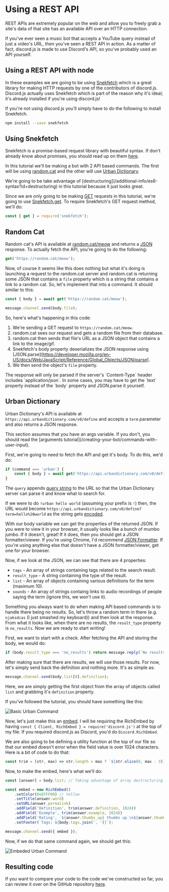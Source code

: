 # Using a REST API

REST APIs are extremely popular on the web and allow you to freely grab a site's data of that site has an available API over an HTTP connection.

If you've ever seen a music bot that accepts a YouTube query instead of just a video's URL, then you've seen a REST API in action. As a matter of fact, discord.js is made to use Discord's API, so you've probably used an API yourself.

## Using a REST API with node

In these examples we are going to be using [Snekfetch](https://www.npmjs.com/package/snekfetch) which is a great library for making HTTP requests by one of the contributors of discord.js. Discord.js actually uses Snekfetch which is part of the reason why it's ideal; it's already installed if you're using discord.js!

If you're not using discord.js you'll simply have to do the following to install Snekfetch.

```bash
npm install --save snekfetch
```

## Using Snekfetch

Snekfetch is a promise-based request library with beautiful syntax. If don't already know about promises, you should read up on them [here](/additional-info/async-await).

In this tutorial we'll be making a bot with 2 API based commands. The first will be using [random.cat](https://random.cat) and the other will use [Urban Dictionary](https://www.urbandictionary.com).

<p class="tip">We're going to be take advantage of [destructuring](/additional-info/es6-syntax?id=destructuring) in this tutorial because it just looks great.</tip>

Since we are only going to be making [GET](https://developer.mozilla.org/en-US/docs/Web/HTTP/Methods) requests in this tutorial, we're going to use [Snekfetch.get](https://snekfetch.js.org/?api=snekfetch#Snekfetch.get). To require Snekfetch's GET request method, we'll do:

```js
const { get } = require('snekfetch');
```

## Random Cat

Random cat's API is available at [random.cat/meow](https://random.cat/meow) and returns a [JSON](https://developer.mozilla.org/en-US/docs/Web/JavaScript/Reference/Global_Objects/JSON) response. To actually fetch the API, you're going to do the following:

```js
get('https://random.cat/meow');
```

Now, of course it seems like this does nothing but what it's doing is launching a request to the random.cat server and random.cat is returning some JSON that contains a `file` property which is a string that contains a link to a random cat. So, let's implement that into a command. It should similar to this:

```js
const { body } = await get('https://random.cat/meow');

message.channel.send(body.file);
```

So, here's what's happening in this code:
1) We're sending a GET request to `https://random.cat/meow`.
2) random.cat sees our request and gets a random file from their database.
3) random.cat then sends that file's URL as a JSON object that contains a link to the image/gif.
4) Snekfetch's body property deserializes the JSON response using [JSON.parse](https://developer.mozilla.org/en-US/docs/Web/JavaScript/Reference/Global_Objects/JSON/parse].
5) We then send the object's `file` property.

<p class="warn">The response will only be parsed if the server's `Content-Type` header includes `application/json`. In some cases, you may have to get the `text` property instead of the `body` property and JSON.parse it yourself.</p>

## Urban Dictionary

Urban Dictionary's API is available at `https://api.urbandictionary.com/v0/define` and accepts a `term` parameter and also returns a JSON response.

<p class="warn">This section assumes that you have an args variable. If you don't, you should read the [arguments tutorial](/creating-your-bot/commands-with-user-input).</p>

First, we're going to need to fetch the API and get it's body. To do this, we'd do:

```js
if (command === 'urban') {
	const { body } = await get('https://api.urbandictionary.com/v0/define').query({ term: args.join(' ') });
}
```

The `query` appends [query string](https://en.wikipedia.org/wiki/Query_string) to the URL so that the Urban Dictionary server can parse it and know what to search for.

If we were to do `!urban hello world` (assuming your prefix is `!`) then, the URL would become `https://api.urbandictionary.com/v0/define?term=hello%20world` as the string gets [encoded](https://en.wikipedia.org/wiki/Query_string#URL_encoding).

With our body variable we can get the properties of the returned JSON. If you were to view it in your browser, it usually looks like a bunch of mumbo jumbo. If it doesn't, great! If it does, then you should get a JSON formatter/viewer. If you're using Chrome, I'd recommend [JSON Formatter](https://chrome.google.com/webstore/detail/json-formatter/bcjindcccaagfpapjjmafapmmgkkhgoa). If you're using anything else that doesn't have a JSON formatter/viewer, get one for your browser.

Now, if we look at the JSON, we can see that there are 4 properties:

- `tags` - An array of strings containing tags related to the search result.
- `result_type` - A string containing the type of the result.
- `list` - An array of objects containing various definitions for the term (maximum 10).
- `sounds` - An array of strings containg links to audio recordings of people saying the term (ignore this, we won't use it).

Something you always want to do when making API based commands is to handle there being no results. So, let's throw a random term in there (e.g. `njaksdcas` (I just smashed my keyboard)) and then look at the response. From what it looks like, when there are no results, the `result_type` property is `no_results`. Now we are ready to start writing!

First, we want to start with a check. After fetching the API and storing the body, we would do:

```js
if (body.result_type === 'no_results') return message.reply(`No results found for **${args.join(' ')}**`);
```

After making sure that there are results, we will use those results. For now, let's simply send back the definition and nothing more. It's as simple as:

```js
message.channel.send(body.list[0].definition);
```

Here, we are simply getting the first object from the array of objects called `list` and grabbing it's `definition` property.

If you've followed the tutorial, you should have something like this:

![Basic Urban Command](/assets/img/N0t4M.png)

Now, let's just make this an [embed](/popular-topics/miscellaneous-examples?id=sending-an-embed). I will be requiring the RichEmbed by having `const { Client, RichEmbed } = require('discord.js')` at the top of my file. If you required discord.js as Discord, you'd do `Discord.RichEmbed`.

We are also going to be defining a utility function at the top of our file so that our embed doesn't error when the field value is over 1024 characters. Here is a bit of code to do that:

```js
const trim = (str, max) => str.length > max ? `${str.slice(0, max - 3)}...` : str;
```

Now, to make the embed, here's what we'll do:

```js
const [answer] = body.list; // Taking advantage of array destructuring to get the first object.

const embed = new RichEmbed()
	.setColor(0xEFFF00) // Yellow
	.setTitle(answer.word)
	.setURL(answer.permalink)
	.addField('Definition', trim(answer.definition, 1024))
	.addField('Example', trim(answer.example, 1024))
	.addField('Rating', `${answer.thumbs_up} thumbs up.\n${answer.thumbs_down} thumbs down.`)
	.setFooter(`Tags: ${body.tags.join(', ')}`);

message.channel.send({ embed });
```

Now, if we do that same command again, we should get this:

![Embeded Urban Command](/assets/img/RMv88.png)

## Resulting code
If you want to compare your code to the code we've constructed so far, you can review it over on the GitHub repository [here](https://github.com/discordjs/guide/tree/master/code_samples/additional-info/rest-api).
